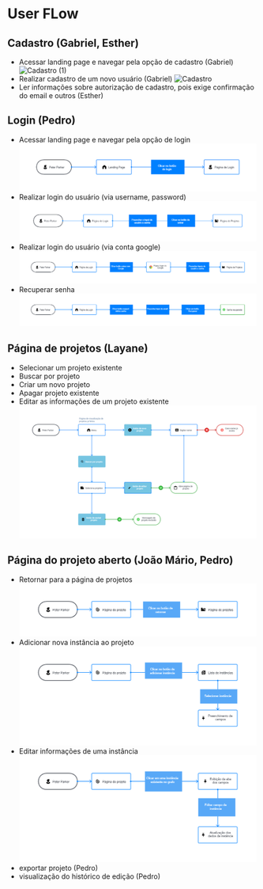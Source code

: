 # User FLow

## Cadastro (Gabriel, Esther)

- Acessar landing page e navegar pela opção de cadastro (Gabriel)
  ![Cadastro (1)](https://github.com/joaomariofm/experiencia-do-usuario-de-software-2023-1/assets/80073676/a0b041f6-7110-4f32-8f24-0725c732c2c9)
- Realizar cadastro de um novo usuário (Gabriel)
  ![Cadastro](https://github.com/joaomariofm/experiencia-do-usuario-de-software-2023-1/assets/80073676/3c8685f6-84ce-46b9-9cdf-3a0129fae01c)
- Ler informações sobre autorização de cadastro, pois exige confirmação do email e outros (Esther)

## Login (Pedro)

- Acessar landing page e navegar pela opção de login
![userflow](./assets/acessar_login.png)
- Realizar login do usuário (via username, password)
![userflow](./assets/usuario_e_senha.png)
- Realizar login do usuário (via conta google)
![userflow](./assets/login_google.png)
- Recuperar senha
![userflow](./assets/recuperar_senha.png)

## Página de projetos (Layane)

- Selecionar um projeto existente
- Buscar por projeto
- Criar um novo projeto
- Apagar projeto existente
- Editar as informações de um projeto existente
![userflow](./assets/UserFlowPaginaDeProjetos.png)

## Página do projeto aberto (João Mário, Pedro)

- Retornar para a página de projetos
![userflow](./assets/return-to-projects-page-userflow.png)
- Adicionar nova instância ao projeto
![userflow](./assets/add-new-instance-userflow.png)
- Editar informações de uma instância
![userflow](./assets/edit-instance-information-userflow.png)
- exportar projeto (Pedro)
- visualização do histórico de edição (Pedro)
